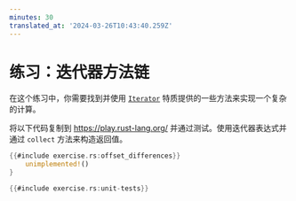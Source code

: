 ```yaml
---
minutes: 30
translated_at: '2024-03-26T10:43:40.259Z'
---
```


# 练习：迭代器方法链

在这个练习中，你需要找到并使用 [`Iterator`][1] 特质提供的一些方法来实现一个复杂的计算。

将以下代码复制到 <https://play.rust-lang.org/> 并通过测试。使用迭代器表达式并通过 `collect` 方法来构造返回值。

```rust
{{#include exercise.rs:offset_differences}}
    unimplemented!()
}

{{#include exercise.rs:unit-tests}}
```

[1]: https://doc.rust-lang.org/std/iter/trait.Iterator.html
